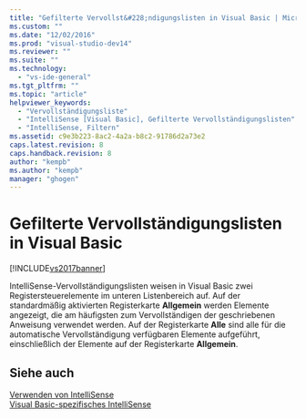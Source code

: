 ```yaml
---
title: "Gefilterte Vervollst&#228;ndigungslisten in Visual Basic | Microsoft Docs"
ms.custom: ""
ms.date: "12/02/2016"
ms.prod: "visual-studio-dev14"
ms.reviewer: ""
ms.suite: ""
ms.technology: 
  - "vs-ide-general"
ms.tgt_pltfrm: ""
ms.topic: "article"
helpviewer_keywords: 
  - "Vervollständigungsliste"
  - "IntelliSense [Visual Basic], Gefilterte Vervollständigungslisten"
  - "IntelliSense, Filtern"
ms.assetid: c9e3b223-8ac2-4a2a-b8c2-91786d2a73e2
caps.latest.revision: 8
caps.handback.revision: 8
author: "kempb"
ms.author: "kempb"
manager: "ghogen"
---
```

# Gefilterte Vervollst&#228;ndigungslisten in Visual Basic
[!INCLUDE[vs2017banner](../code-quality/includes/vs2017banner.md)]

IntelliSense\-Vervollständigungslisten weisen in Visual Basic zwei Registersteuerelemente im unteren Listenbereich auf.  Auf der standardmäßig aktivierten Registerkarte **Allgemein** werden Elemente angezeigt, die am häufigsten zum Vervollständigen der geschriebenen Anweisung verwendet werden.  Auf der Registerkarte **Alle** sind alle für die automatische Vervollständigung verfügbaren Elemente aufgeführt, einschließlich der Elemente auf der Registerkarte **Allgemein**.  
  
## Siehe auch  
 [Verwenden von IntelliSense](../ide/using-intellisense.md)   
 [Visual Basic\-spezifisches IntelliSense](../ide/visual-basic-specific-intellisense.md)